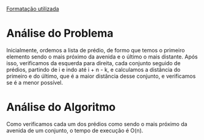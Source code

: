 [Formatação utilizada](https://katex.org/docs/supported.html)
# Análise do Problema
Inicialmente, ordemos a lista de prédio, de formo que temos o primeiro elemento sendo o mais próximo da avenida e o último o mais distante. 
Após isso, verificamos da esquerda para direita, cada conjunto seguido de prédios, partindo de i e indo até i + n - k, e calculamos a distância do primeiro e do último, que é a maior distância desse conjunto, e verificamos se é a menor possível. 

# Análise do Algoritmo
Como verificamos cada um dos prédios como sendo o mais próximo da avenida de um conjunto, o tempo de execução é O(n). 